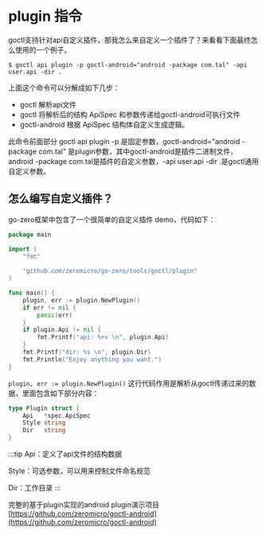 # plugin 指令

goctl支持针对api自定义插件，那我怎么来自定义一个插件了？来看看下面最终怎么使用的一个例子。

```shell
$ goctl api plugin -p goctl-android="android -package com.tal" -api user.api -dir .
```

上面这个命令可以分解成如下几步：
* goctl 解析api文件
* goctl 将解析后的结构 ApiSpec 和参数传递给goctl-android可执行文件
* goctl-android 根据 ApiSpec 结构体自定义生成逻辑。 

此命令前面部分 goctl api plugin -p 是固定参数，goctl-android="android -package com.tal" 是plugin参数，其中goctl-android是插件二进制文件，android -package com.tal是插件的自定义参数，-api user.api -dir .是goctl通用自定义参数。

## 怎么编写自定义插件？
go-zero框架中包含了一个很简单的自定义插件 demo，代码如下：

```go
package main

import (
    "fmt"
    
    "github.com/zeromicro/go-zero/tools/goctl/plugin"
)

func main() {
    plugin, err := plugin.NewPlugin()
    if err != nil {
        panic(err)
    }
    if plugin.Api != nil {
        fmt.Printf("api: %+v \n", plugin.Api)
    }
    fmt.Printf("dir: %s \n", plugin.Dir)
    fmt.Println("Enjoy anything you want.")
}
```

`plugin, err := plugin.NewPlugin()` 这行代码作用是解析从goctl传递过来的数据，里面包含如下部分内容：

```go
type Plugin struct {
    Api   *spec.ApiSpec
    Style string
    Dir   string
}
```

:::tip
Api：定义了api文件的结构数据

Style：可选参数，可以用来控制文件命名规范

Dir：工作目录
:::

完整的基于plugin实现的android plugin演示项目
[https://github.com/zeromicro/goctl-android](https://github.com/zeromicro/goctl-android)

